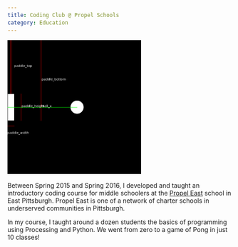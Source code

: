 ```yaml
---
title: Coding Club @ Propel Schools
category: Education
---
```


<img src="images/pong.gif" width="300" />

Between Spring 2015 and Spring 2016, I developed and taught an introductory coding course for middle schoolers at the [Propel East](http://www.propelschools.org/propel-east/) school in East Pittsburgh. Propel East is one of a network of charter schools in underserved communities in Pittsburgh.

In my course, I taught around a dozen students the basics of programming using Processing and Python. We went from zero to a game of Pong in just 10 classes!
